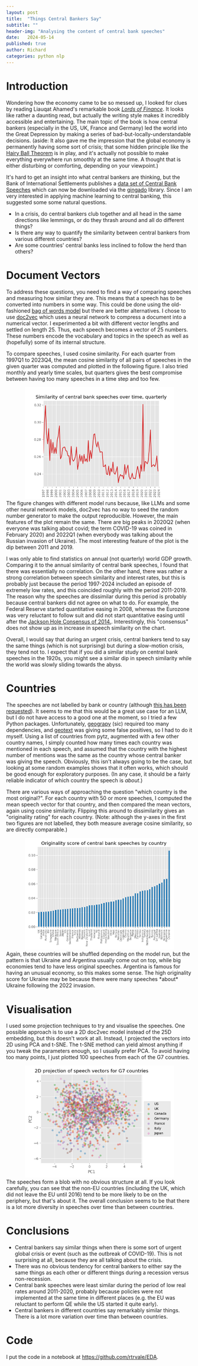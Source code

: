 ```yaml
---
layout: post
title:  "Things Central Bankers Say"
subtitle: ""
header-img: "Analysing the content of central bank speeches"
date:   2024-05-14
published: true
author: Richard
categories: python nlp
---
```

# Introduction
Wondering how the economy came to be so messed up, I looked for clues by reading Liauqat Ahamed's remarkable book <a href="https://en.wikipedia.org/wiki/Lords_of_Finance">*Lords of Finance*</a>. It looks like rather a daunting read, but actually the writing style makes it incredibly accessible and entertaining. The main topic of the book is how central bankers (especially in the US, UK, France and Germany) led the world into the Great Depression by making a series of bad-but-locally-understandable decisions. (aside: It also gave me the impression that the global economy is permanently having some sort of crisis; that some hidden principle like the <a href="https://en.wikipedia.org/wiki/Hairy_ball_theorem">Hairy Ball Theorem</a> is in play, and it's actually not possible to make everything everywhere run smoothly at the same time. A thought that is either disturbing or comforting, depending on your viewpoint.)

It's hard to get an insight into what central bankers are thinking, but the Bank of International Settlements publishes a <a href="https://www.bis.org/cbspeeches/index.htm">data set of Central Bank Speeches</a> which can now be downloaded via the <a href="https://www.bis.org/innovation/bis_open_tech_gingado.htm">gingado</a> library. Since I am very interested in applying machine learning to central banking, this suggested some some natural questions.

- In a crisis, do central bankers club together and all head in the same directions like lemmings, or do they thrash around and all do different things?
- Is there any way to quantify the similarity between central bankers from various different countries?
- Are some countries' central banks less inclined to follow the herd than others?

# Document Vectors
To address these questions, you need to find a way of comparing speeches and measuring how similar they are. This means that a speech has to be converted into numbers in some way. This could be done using the old-fashioned <a href="https://en.wikipedia.org/wiki/Bag-of-words_model">bag of words model</a> but there are better alternatives. I chose to use <a href="[https://radimrehurek.com/gensim/auto_examples/tutorials/run_doc2vec_lee.html](https://radimrehurek.com/gensim/auto_examples/tutorials/run_doc2vec_lee.html)">doc2vec</a> which uses a neural network to compress a document into a numerical vector. I experimented a bit with different vector lengths and settled on length 25. Thus, each speech becomes a vector of 25 numbers. These numbers encode the vocabulary and topics in the speech as well as (hopefully) some of its internal structure.

To compare speeches, I used cosine similarity. For each quarter from 1997Q1 to 2023Q4, the mean cosine similarity of all pairs of speeches in the given quarter was computed and plotted in the following figure. I also tried monthly and yearly time scales, but quarters gives the best compromise between having too many speeches in a time step and too few. 
<div style="width:80%; margin:0 auto;">
 <img src="/blog/images/2024/quarterly_similarity.png" />
</div>
The figure changes with different model runs because, like LLMs and some other neural network models, doc2vec has no way to seed the random number generator to make the output reproducible. However, the main features of the plot remain the same. There are big peaks in 2020Q2 (when everyone was talking about covid; the term COVID-19 was coined in February 2020) and 2022Q1 (when everybody was talking about the Russian invasion of Ukraine). The most interesting feature of the plot is the dip between 2011 and 2019.

I was only able to find statistics on annual (not quarterly) world GDP growth. Comparing it to the annual similarity of central bank speeches, I found that there was essentially no correlation. On the other hand, there was rather a strong correlation between speech similarity and interest rates, but this is probably just because the period 1997-2024 included an episode of extremely low rates, and this coincided roughly with the period 2011-2019. The reason why the speeches are dissimilar during this period is probably because central bankers did not agree on what to do. For example, the Federal Reserve started quantitative easing in 2008, whereas the Eurozone was very reluctant to follow suit and did not start quantitative easing until after the <a href="https://www.economist.com/the-economist-explains/2014/08/20/how-jackson-hole-became-such-an-important-economic-talking-shop">Jackson Hole Consensus of 2014.</a>. Interestingly, this "consensus" does not show up as in increase in speech similarity on the chart.

Overall, I would say that during an urgent crisis, central bankers tend to say the same things (which is not surprising) but during a slow-motion crisis, they tend not to. I expect that if you did a similar study on central bank speeches in the 1920s, you might see a similar dip in speech similarity while the world was slowly sliding towards the abyss.

# Countries
The speeches are not labelled by bank or country (although <a href="https://www.linkedin.com/posts/douglaskgaraujo_chatgpt-ai-centralbank-activity-7171869028448124928-ZT92/">this has been requested</a>). It seems to me that this would be a great use case for an LLM, but I do not have access to a good one at the moment, so I tried a few Python packages. Unfortunately, <a href="https://pypi.org/project/geograpy3/">geograpy</a> (sic) required too many dependencies, and <a href="https://pypi.org/project/geotext/">geotext</a> was giving some false positives, so I had to do it myself. Using a list of countries from pytz, augmented with a few other country names, I simply counted how many times each country was mentioned in each speech, and assumed that the country with the highest number of mentions was the same as the country whose central banker was giving the speech. Obviously, this isn't always going to be the case, but looking at some random examples shows that it often works, which should be good enough for exploratory purposes. (In any case, it should be a fairly reliable indicator of which country the speech is *about*.)

There are various ways of approaching the question "which country is the most original?". For each country with 50 or more speeches, I computed the mean speech vector for that country, and then compared the mean vectors, again using cosine similarity. Flipping this around to dissimilarity gives an "originality rating" for each country. (Note: although the y-axes in the first two figures are not labelled, they both measure average cosine similarity, so are directly comparable.)
<div style="width:80%; margin:0 auto;">
 <img src="/blog/images/2024/speech_originality.png" />
</div>
Again, these countries will be shuffled depending on the model run, but the pattern is that Ukraine and Argentina usually come out on top, while big economies tend to have less original speeches. Argentina is famous for having an unusual economy, so this makes some sense. The high originality score for Ukraine may be because there were many speeches *about* Ukraine following the 2022 invasion. 

# Visualisation
I used some projection techniques to try and visualise the speeches. One possible approach is to use a 2D doc2vec model instead of the 25D embedding, but this doesn't work at all. Instead, I projected the vectors into 2D using PCA and t-SNE. The t-SNE method can yield almost anything if you tweak the parameters enough, so I usually prefer PCA. To avoid having too many points, I just plotted 100 speeches from each of the G7 countries.
<div style="width:80%; margin:0 auto;">
 <img src="/blog/images/2024/PCA.png" />
</div>
The speeches form a blob with no obvious structure at all. If you look carefully, you can see that the non-EU countries (including the UK, which did not leave the EU until 2016) tend to be more likely to be on the periphery, but that's about it. The overall conclusion seems to be that there is a lot more diversity in speeches over time than between countries.

# Conclusions
- Central bankers say similar things when there is some sort of urgent global crisis or event (such as the outbreak of COVID-19). This is not surprising at all, because they are all talking about the crisis.
- There was no obvious tendency for central bankers to either say the same things as each other or different things during a recession versus non-recession.
- Central bank speeches were least similar during the period of low real rates around 2011-2020, probably because policies were not implemented at the same time in different places (e.g. the EU was reluctant to perform QE while the US started it quite early).
- Central bankers in different countries say remarkably similar things. There is a lot more variation over time than between countries.

# Code
I put the code in a notebook at <a href="https://github.com/rtrvale/EDA">https://github.com/rtrvale/EDA</a>.
